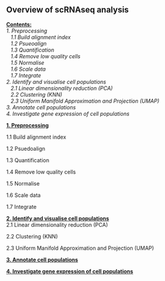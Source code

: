 ## Overview of scRNAseq analysis 
[**Contents:**](#section-1) <br>
_1. Preprocessing<br>
&nbsp;&nbsp;&nbsp;1.1 Build alignment index<br> 
&nbsp;&nbsp;&nbsp;1.2 Psueoalign<br>
&nbsp;&nbsp;&nbsp;1.3 Quantification
<br>&nbsp;&nbsp;&nbsp;1.4 Remove low quality cells
<br>&nbsp;&nbsp;&nbsp;1.5 Normalise
<br>&nbsp;&nbsp;&nbsp;1.6 Scale data
<br>&nbsp;&nbsp;&nbsp;1.7 Integrate<br>
2. Identify and visualise cell populations<br>
&nbsp;&nbsp;&nbsp;2.1 Linear dimensionality reduction (PCA)
<br>&nbsp;&nbsp;&nbsp;2.2 Clustering (KNN)
<br>&nbsp;&nbsp;&nbsp;2.3 Uniform Manifold Approximation and Projection (UMAP)<br>
3. Annotate cell populations<br>
4. Investigate gene expression of cell populations<br>_

[**1. Preprocessing**](#section-1)<br>

1.1 Build alignment index<br>

1.2 Psuedoalign<br>

1.3 Quantification<br>

1.4 Remove low quality cells<br>

1.5 Normalise<br>

1.6 Scale data<br>

1.7 Integrate<br>

[**2. Identify and visualise cell populations**](#section-1)<br>
2.1 Linear dimensionality reduction (PCA)<br>

2.2 Clustering (KNN)<br>

2.3 Uniform Manifold Approximation and Projection (UMAP)<br>

[**3. Annotate cell populations**](#section-1)<br>

[**4. Investigate gene expression of cell populations**](#section-1)<br>

